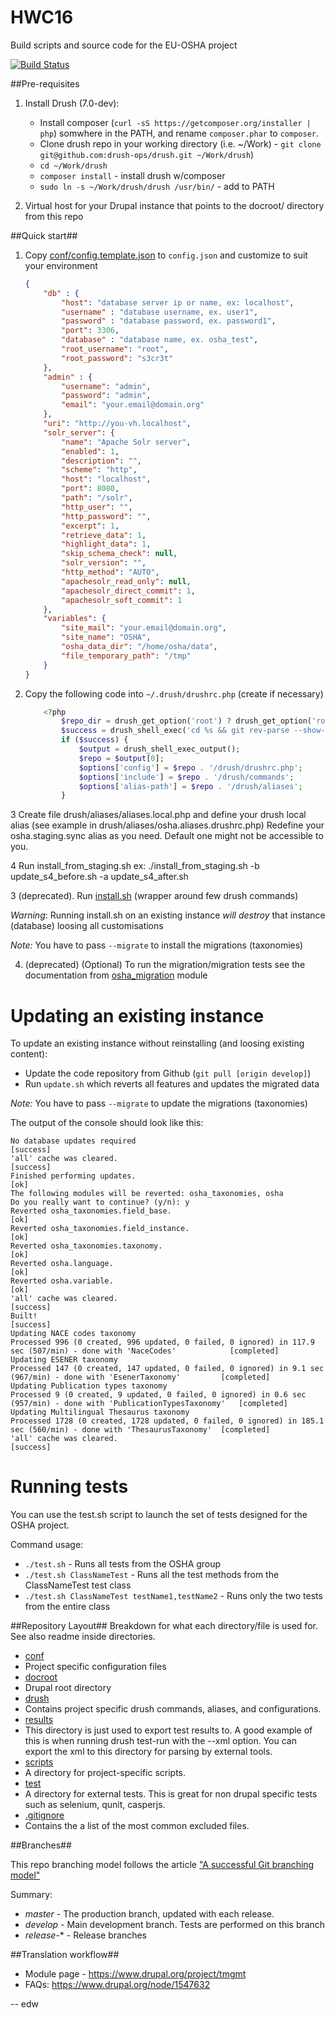 HWC16
====

Build scripts and source code for the EU-OSHA project

[![Build Status](http://ci.edw.ro/buildStatus/icon?job=php-osha)](http://ci.edw.ro/job/php-osha/)

##Pre-requisites

1. Install Drush (7.0-dev):

   * Install composer (```curl -sS https://getcomposer.org/installer | php```) somwhere in the PATH, and rename ```composer.phar``` to ```composer```.
   * Clone drush repo in your working directory (i.e. ~/Work) - ```git clone git@github.com:drush-ops/drush.git ~/Work/drush```)
   * ```cd ~/Work/drush```
   * ```composer install``` - install drush w/composer
   * ```sudo ln -s ~/Work/drush/drush /usr/bin/``` - add to PATH

2. Virtual host for your Drupal instance that points to the docroot/ directory from this repo

##Quick start##

1. Copy [conf/config.template.json](https://github.com/EU-OSHA/osha-website/blob/master/conf/config.template.json)
to `config.json` and customize to suit your environment

    ```json
    {
        "db" : {
            "host": "database server ip or name, ex: localhost",
            "username" : "database username, ex. user1",
            "password" : "database password, ex. password1",
            "port": 3306,
            "database" : "database name, ex. osha_test",
            "root_username": "root",
            "root_password": "s3cr3t"
        },
        "admin" : {
            "username": "admin",
            "password": "admin",
            "email": "your.email@domain.org"
        },
        "uri": "http://you-vh.localhost",
        "solr_server": {
            "name": "Apache Solr server",
            "enabled": 1,
            "description": "",
            "scheme": "http",
            "host": "localhost",
            "port": 8080,
            "path": "/solr",
            "http_user": "",
            "http_password": "",
            "excerpt": 1,
            "retrieve_data": 1,
            "highlight_data": 1,
            "skip_schema_check": null,
            "solr_version": "",
            "http_method": "AUTO",
            "apachesolr_read_only": null,
            "apachesolr_direct_commit": 1,
            "apachesolr_soft_commit": 1
        },
        "variables": {
            "site_mail": "your.email@domain.org",
            "site_name": "OSHA",
            "osha_data_dir": "/home/osha/data",
            "file_temporary_path": "/tmp"
        }
    }
    ```

2. Copy the following code into `~/.drush/drushrc.php` (create if necessary)

    ```php
        <?php
            $repo_dir = drush_get_option('root') ? drush_get_option('root') : getcwd();
            $success = drush_shell_exec('cd %s && git rev-parse --show-toplevel 2> ' . drush_bit_bucket(), $repo_dir);
            if ($success) {
                $output = drush_shell_exec_output();
                $repo = $output[0];
                $options['config'] = $repo . '/drush/drushrc.php';
                $options['include'] = $repo . '/drush/commands';
                $options['alias-path'] = $repo . '/drush/aliases';
            }
    ```

3 Create file drush/aliases/aliases.local.php and define your drush local alias (see example in drush/aliases/osha.aliases.drushrc.php)
  Redefine your osha.staging.sync alias as you need. Default one might not be accessible to you.

4 Run install_from_staging.sh
  ex: ./install_from_staging.sh -b update_s4_before.sh -a update_s4_after.sh

3 (deprecated). Run [install.sh](https://github.com/EU-OSHA/osha-website/blob/master/install.sh) (wrapper around few drush commands)

*Warning*: Running install.sh on an existing instance *will destroy* that instance (database) loosing all customisations

*Note:* You have to pass `--migrate` to install the migrations (taxonomies)

4. (deprecated) (Optional) To run the migration/migration tests see the documentation from [osha_migration](https://github.com/EU-OSHA/osha-website/tree/master/docroot/sites/all/modules/osha_migration) module

Updating an existing instance
=============================

To update an existing instance without reinstalling (and loosing existing content):

* Update the code repository from Github (`git pull [origin develop]`)
* Run `update.sh` which reverts all features and updates the migrated data

*Note:* You have to pass `--migrate` to update the migrations (taxonomies)

The output of the console should look like this:

```
No database updates required                                                                                          [success]
'all' cache was cleared.                                                                                              [success]
Finished performing updates.                                                                                          [ok]
The following modules will be reverted: osha_taxonomies, osha
Do you really want to continue? (y/n): y
Reverted osha_taxonomies.field_base.                                                                                  [ok]
Reverted osha_taxonomies.field_instance.                                                                              [ok]
Reverted osha_taxonomies.taxonomy.                                                                                    [ok]
Reverted osha.language.                                                                                               [ok]
Reverted osha.variable.                                                                                               [ok]
'all' cache was cleared.                                                                                              [success]
Built!                                                                                                                [success]
Updating NACE codes taxonomy
Processed 996 (0 created, 996 updated, 0 failed, 0 ignored) in 117.9 sec (507/min) - done with 'NaceCodes'            [completed]
Updating ESENER taxonomy
Processed 147 (0 created, 147 updated, 0 failed, 0 ignored) in 9.1 sec (967/min) - done with 'EsenerTaxonomy'         [completed]
Updating Publication types taxonomy
Processed 9 (0 created, 9 updated, 0 failed, 0 ignored) in 0.6 sec (957/min) - done with 'PublicationTypesTaxonomy'   [completed]
Updating Multilingual Thesaurus taxonomy
Processed 1728 (0 created, 1728 updated, 0 failed, 0 ignored) in 185.1 sec (560/min) - done with 'ThesaurusTaxonomy'  [completed]
'all' cache was cleared.                                                                                              [success]
```

Running tests
=============

You can use the test.sh script to launch the set of tests designed for the OSHA project.

Command usage:

* `./test.sh` - Runs all tests from the OSHA group
* `./test.sh ClassNameTest` - Runs all the test methods from the ClassNameTest test class
* `./test.sh ClassNameTest testName1,testName2` - Runs only the two tests from the entire class



##Repository Layout##
Breakdown for what each directory/file is used for. See also readme inside directories.

* [conf](https://github.com/EU-OSHA/osha-website/tree/master/conf)
 * Project specific configuration files
* [docroot](https://github.com/EU-OSHA/osha-website/tree/master/docroot)
 * Drupal root directory
* [drush](https://github.com/EU-OSHA/osha-website/tree/master/drush)
 * Contains project specific drush commands, aliases, and configurations.
* [results](https://github.com/EU-OSHA/osha-website/tree/master/results)
 * This directory is just used to export test results to. A good example of this
   is when running drush test-run with the --xml option. You can export the xml
   to this directory for parsing by external tools.
* [scripts](https://github.com/EU-OSHA/osha-website/tree/master/scripts)
 * A directory for project-specific scripts.
* [test](https://github.com/EU-OSHA/osha-website/tree/master/tests)
 * A directory for external tests. This is great for non drupal specific tests
 such as selenium, qunit, casperjs.
* [.gitignore](https://github.com/EU-OSHA/osha-website/blob/master/.gitignore)
 * Contains the a list of the most common excluded files.

##Branches##

This repo branching model follows the article ["A successful Git branching model"](http://nvie.com/posts/a-successful-git-branching-model)

Summary:

* _master_ - The production branch, updated with each release.
* _develop_ - Main development branch. Tests are performed on this branch
* _release-_* - Release branches

##Translation workflow##

* Module page - https://www.drupal.org/project/tmgmt
* FAQs: https://www.drupal.org/node/1547632

-- edw
